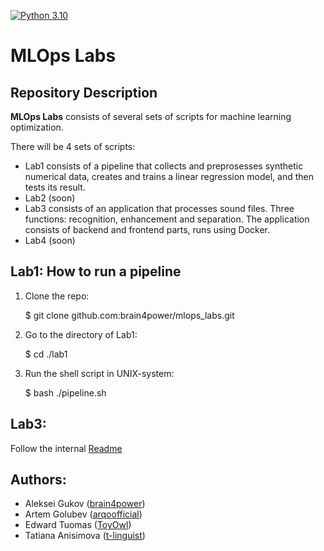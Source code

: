 [![Python 3.10](https://img.shields.io/badge/python-3.10-blue.svg)](https://www.python.org/downloads/release/python-31010/)
# MLOps Labs


## Repository Description

**MLOps Labs** consists of several sets of scripts for machine learning optimization.

There will be 4 sets of scripts:
- Lab1 consists of a pipeline that collects and preprosesses synthetic numerical data, creates and trains a linear regression model, and then tests its result.
- Lab2 (soon)
- Lab3 consists of an application that processes sound files. Three functions: recognition, enhancement and separation. The application consists of backend and frontend parts, runs using Docker.
- Lab4 (soon)

## Lab1: How to run a pipeline

1. Clone the repo:

	$ git clone github.com:brain4power/mlops_labs.git
	
2. Go to the directory of Lab1:

	$ cd ./lab1
	
2. Run the shell script in UNIX-system:

	$ bash ./pipeline.sh

## Lab3:
Follow the internal [Readme](lab3/readme.md)

## Authors:

- Aleksei Gukov ([brain4power](https://github.com/brain4power))
- Artem Golubev ([arqoofficial](https://github.com/arqoofficial))
- Edward Tuomas ([ToyOwl](https://github.com/ToyOwl))
- Tatiana Anisimova ([t-linguist](https://github.com/t-linguist))
